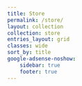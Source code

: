 ```yaml
---
title: Store
permalink: /store/
layout: collection
collection: store
entries_layout: grid
classes: wide
sort_by: title
google-adsense-noshow:
    sidebar: true
    footer: true
---
```


